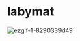 # labymat

![ezgif-1-8290339d49](https://user-images.githubusercontent.com/52472164/223395539-a5579df2-0963-4806-8614-501a08e856a9.gif)
